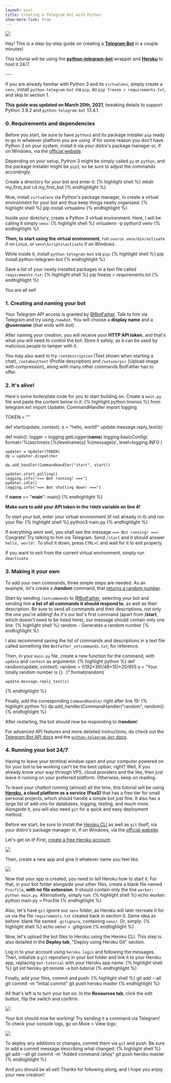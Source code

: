 ```yaml
---
layout: post
title: Creating a Telegram Bot with Python
show-more-link: true
---
```


![]({{site.baseurl}}/images/creating-a-telegram-bot-with-python/header.jpg)

Hey! This is a step-by-step guide on creating a **[Telegram Bot](https://core.telegram.org/bots)** in a couple minutes!

This tutorial will be using the **[python-telegram-bot](https://python-telegram-bot.org/)** wrapper and **[Heroku](https://www.heroku.com/)** to host it 24/7.

<!--more--> ---

If you are already familiar with Python 3 and its `virtualenv`, simply create a `venv`, install `python-telegram-bot` via `pip`, do `pip freeze > requirements.txt`, and skip to section 1.

**This guide was updated on March 20th, 2021**, tweaking details to support Python 3.9.2 and `python-telegram-bot` 13.4.1.

### 0. Requirements and dependencies

Before you start, be sure to have `python3` and its package installer `pip` ready to go in whatever platform you are using. If for some reason you don't have Python 3 on your system, install it via your distro's package manager or, if on Windows, via the [official website](https://www.python.org/downloads/windows/).

Depending on your setup, Python 3 might be simply called `py` or `python`, and the package installer might be `pip3`, so be sure to adjust the commands accordingly.

Create a directory for your bot and enter it:
{% highlight shell %}
mkdir my_first_bot
cd my_first_bot
{% endhighlight %}

Now, install `virtualenv` via Python's package manager, to create a virtual environment for your bot and thus keep things neatly organized:
{% highlight shell %}
pip install virtualenv
{% endhighlight %}

Inside your directory, create a Python 3 virtual environment. Here, I will be calling it simply `venv`:
{% highlight shell %}
virtualenv -p python3 venv
{% endhighlight %}

**Then, to start using the virtual environment**, run `source venv/bin/activate` if on Linux, or `venv\Scripts\activate` if on Windows.

While inside it, install `python-telegram-bot` via `pip`:
{% highlight shell %}
pip install python-telegram-bot
{% endhighlight %}

Save a list of your newly installed packages in a text file called `requirements.txt`:
{% highlight shell %}
pip freeze > requirements.txt
{% endhighlight %}

You are all set!

### 1. Creating and naming your bot

Your Telegram API access is granted by [@BotFather](http://t.me/BotFather). Talk to him via Telegram and try using `/newbot`. You will choose a **display name** and a **@username** (that ends with *bot*).

After naming your creation, you will receive your **HTTP API token**, and that's what you will need to control the bot. Store it safely, as it can be used by malicious people to tamper with it.

You may also want to try `/setdescription` (Text shown when starting a chat), `/setabouttext` (Profile description) and `/setuserpic` (Upload image with compression), along with many other commands BotFather has to offer.

### 2. It's alive!

Here's some boilerplate code for you to start building on. Create a `main.py` file and paste the content below in it:
{% highlight python linenos %}
from telegram.ext import Updater, CommandHandler
import logging

TOKEN = ""

def start(update, context):
    s = "hello, world!"
    update.message.reply_text(s)

def main():
    logger = logging.getLogger(__name__)
    logging.basicConfig(
        format='%(asctime)s [%(levelname)s] %(message)s', level=logging.INFO
    )

    updater = Updater(TOKEN)
    dp = updater.dispatcher

    dp.add_handler(CommandHandler("start", start))

    updater.start_polling()
    logging.info("=== Bot running! ===")
    updater.idle()
    logging.info("=== Bot shutting down! ===")

if __name__ == "__main__":
    main()
{% endhighlight %}

**Make sure to add your API token in the `TOKEN` variable on line 4!**

To start your bot, enter your virtual environment (if not already in it) and run your file:
{% highlight shell %}
python3 main.py
{% endhighlight %}

If everything went well, you shall see the message `=== Bot running! ===`. Congrats! Try talking to him via Telegram. Send `/start` and it should answer `hello, world!`. To shut it down, press `CTRL+C` and wait for it to exit properly.

If you want to exit from the current virtual environment, simply run `deactivate`.

### 3. Making it your own

To add your own commands, three simple steps are needed. As an example, let's create a **/random** command, that [returns a random number](https://xkcd.com/221/).

Start by sending `/setcommands` to [@BotFather](http://t.me/BotFather), selecting your bot and sending him **a list of all commands it should respond to**, as well as their description. Be sure to send all commands and their descriptions, not only the one you're adding! As it's our bot's first command (apart from **/start**, which doesn't need to be listed here), our message should contain only one line: 
{% highlight shell %}
random - Generates a random number
{% endhighlight %}

I also recommend saving the list of commands and descriptions in a text file called something like `BotFather_setcommands.txt`, for reference.

Then, in your `main.py` file, create a new function for the command, with `update` and `context` as arguments:
{% highlight python %}
def random(update, context):
    random = ((192*39)/48+15)*20/855
    s = "Your totally random number is {}. :)".format(random)

    update.message.reply_text(s)
{% endhighlight %}

Finally, add the corresponding `CommandHandler` right after line 19:
{% highlight python %}
    dp.add_handler(CommandHandler("random", random))
{% endhighlight %}

After restarting, the bot should now be responding to **/random**!

For advanced API features and more detailed instructions, do check out the [Telegram Bot API docs](https://core.telegram.org/bots/api) and the [`python-telegram-bot` docs](https://python-telegram-bot.readthedocs.io/en/stable/).

### 4. Running your bot 24/7

Having to leave your terminal window open and your computer powered on for your bot to be working can't be the best option, right? Well, if you already know your way through VPS, cloud providers and the like, then just leave it running on your preferred platform. Otherwise, keep on reading.

To leave your chatbot running (almost) all the time, this tutorial will be using **[Heroku](https://www.heroku.com/), a cloud platform as a service (PaaS)** that has a free tier for small personal projects, which should handle a simple bot just fine. It also has a large list of add-ons for databases, logging, testing, and much more. Alongside it, you will also need `git` for a quick and easy deployment method.

Before we start, be sure to install the [Heroku CLI](https://devcenter.heroku.com/articles/heroku-cli#download-and-install) as well as `git` itself, via your distro's package manager or, if on Windows, via the [official website](https://git-scm.com/book/en/v2/Getting-Started-Installing-Git).

Let's get on it! First, [create a free Heroku account](https://signup.heroku.com/):

![]({{site.baseurl}}/images/creating-a-telegram-bot-with-python/heroku-signup.jpg)

Then, create a new app and give it whatever name you feel like.

![]({{site.baseurl}}/images/creating-a-telegram-bot-with-python/heroku-newapp.png)

Now that your app is created, you need to tell Heroku how to start it. For that, in your bot folder alongside your other files, create a blank file named `Procfile`, **with no file extension**. It should contain only the line `worker: python main.py`. Alternatively, simply run:
{% highlight shell %}
echo worker: python main.py > Procfile
{% endhighlight %}

Also, let's have `git` ignore our `venv` folder, as Heroku will later recreate it for us via the file `requirements.txt` created back in section 0. Same idea as before: blank file named `.gitignore`, containing `venv/`. Or, simply:
{% highlight shell %}
echo venv/ > .gitignore
{% endhighlight %}

Now, let's upload the bot files to Heroku using the Heroku CLI. This step is also detailed in the **Deploy tab**, "Deploy using Heroku Git" section.

Log in to your account using `heroku login` and following the messages. Then, initialize a `git` repository in your bot folder and link it to your Heroku app, replacing `bot-tutorial` with your Heroku app name:
{% highlight shell %}
git init
heroku git:remote -a bot-tutorial
{% endhighlight %}

Finally, add your files, commit and push:
{% highlight shell %}
git add --all
git commit -m "Initial commit"
git push heroku master
{% endhighlight %}

All that's left is to turn your bot on. In the **Resources tab**, click the edit button, flip the switch and confirm:

![]({{site.baseurl}}/images/creating-a-telegram-bot-with-python/heroku-worker.png)

Your bot should now be working! Try sending it a command via Telegram! To check your console logs, go on More > View logs:

![]({{site.baseurl}}/images/creating-a-telegram-bot-with-python/heroku-logs.png)

To deploy any additions or changes, commit them via `git` and push. Be sure to add a commit message describing what changed:
{% highlight shell %}
git add --all
git commit -m "Added command /ahoy"
git push heroku master
{% endhighlight %}

And you should be all set! Thanks for following along, and I hope you enjoy your new creation!
